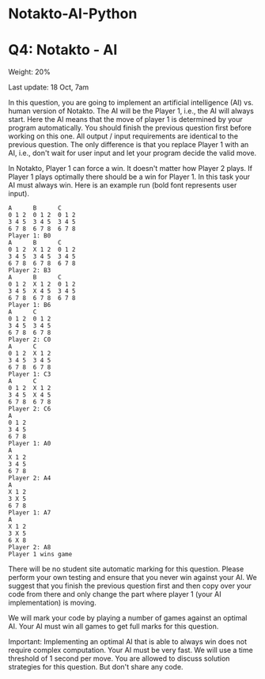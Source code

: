# Notakto-AI-Python

# Q4: Notakto - AI
Weight: 20%

Last update: 18 Oct, 7am

In this question, you are going to implement an artificial intelligence (AI) vs. human version of Notakto. The AI will be the Player 1, i.e., the AI will always start. Here the AI means that the move of player 1 is determined by your program automatically. You should finish the previous question first before working on this one. All output / input requirements are identical to the previous question. The only difference is that you replace Player 1 with an AI, i.e., don't wait for user input and let your program decide the valid move. 

In Notakto, Player 1 can force a win. It doesn't matter how Player 2 plays. If Player 1 plays optimally there should be a win for Player 1. In this task your AI must always win. Here is an example run (bold font represents user input). 

```
A      B      C
0 1 2  0 1 2  0 1 2
3 4 5  3 4 5  3 4 5
6 7 8  6 7 8  6 7 8
Player 1: B0
A      B      C
0 1 2  X 1 2  0 1 2
3 4 5  3 4 5  3 4 5
6 7 8  6 7 8  6 7 8
Player 2: B3
A      B      C
0 1 2  X 1 2  0 1 2
3 4 5  X 4 5  3 4 5
6 7 8  6 7 8  6 7 8
Player 1: B6
A      C
0 1 2  0 1 2
3 4 5  3 4 5
6 7 8  6 7 8
Player 2: C0
A      C
0 1 2  X 1 2
3 4 5  3 4 5
6 7 8  6 7 8
Player 1: C3
A      C
0 1 2  X 1 2
3 4 5  X 4 5
6 7 8  6 7 8
Player 2: C6
A
0 1 2
3 4 5
6 7 8
Player 1: A0
A
X 1 2
3 4 5
6 7 8
Player 2: A4
A
X 1 2
3 X 5
6 7 8
Player 1: A7
A
X 1 2
3 X 5
6 X 8
Player 2: A8
Player 1 wins game

```

There will be no student site automatic marking for this question. Please perform your own testing and ensure that you never win against your AI. We suggest that you finish the previous question first and then copy over your code from there and only change the part where player 1 (your AI implementation) is moving. 

We will mark your code by playing a number of games against an optimal AI. Your AI must win all games to get full marks for this question. 

Important: Implementing an optimal AI that is able to always win does not require complex computation. Your AI must be very fast. We will use a time threshold of 1 second per move. You are allowed to discuss solution strategies for this question. But don't share any code. 
